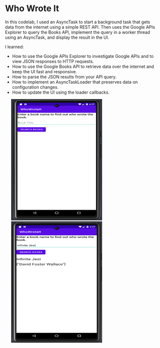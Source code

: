 # Who Wrote It

In this codelab, I used an AsyncTask to start a background task that gets data from the internet using a simple REST API. Then uses the Google APIs Explorer to query the Books API, implement the query in a worker thread using an AsyncTask, and display the result in the UI. <br />

I learned:

- How to use the Google APIs Explorer to investigate Google APIs and to view JSON responses to HTTP requests.
- How to use the Google Books API to retrieve data over the internet and keep the UI fast and responsive.
- How to parse the JSON results from your API query.
- How to implement an AsyncTaskLoader that preserves data on configuration changes.
- How to update the UI using the loader callbacks. <br />

<p float="left">
  <img src="who_wrote_it_main.png" width="300" height="400" hspace="20">
  <img src="who_wrote_it_query.png" width="300" height="400" hspace="20">
</p>